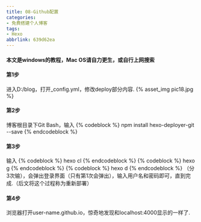 ```yaml
---
title: 08-Github配置
categories: 
- 免费搭建个人博客
tags: 
- Hexo
abbrlink: 639d62ea
---
```

#### 本文是windows的教程，Mac OS请自力更生，或自行上网搜索
#### 第1步
进入D:/blog，打开_config.yml，修改deploy部分内容.
{% asset_img pic18.jpg %}
<!-- more -->
#### 第2步
博客根目录下Git Bash，输入
{% codeblock %}
npm install hexo-deployer-git --save
{% endcodeblock %}
#### 第3步
输入
{% codeblock %}
hexo cl
{% endcodeblock %}
{% codeblock %}
hexo g
{% endcodeblock %}
{% codeblock %}
hexo d
{% endcodeblock %}
（分3次输），会弹出登录界面（只有第1次会弹出），输入用户名和密码即可，直到完成.（后文将这个过程称为重新部署）
#### 第4步
浏览器打开user-name.github.io，惊奇地发现和localhost:4000显示的一样了.
